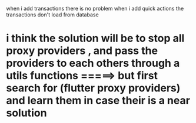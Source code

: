 when i add transactions there is no problem 
when i add quick actions the transactions don't load from database
# i think the solution will be to stop all proxy providers , and pass the providers to each others through a utils functions =====> but first search for (flutter proxy providers) and learn them in case their is a near solution

